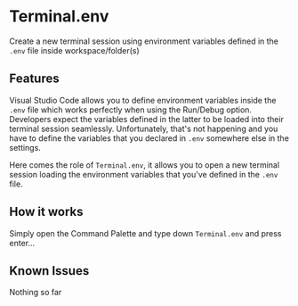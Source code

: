 # Terminal.env

Create a new terminal session using environment variables defined in the `.env` file inside workspace/folder(s)  

## Features
Visual Studio Code allows you to define environment variables inside the `.env` file which works perfectly when using the Run/Debug option. Developers expect the variables defined in the latter to be loaded into their terminal session seamlessly. Unfortunately, that's not happening and you have to define the variables that you declared in `.env` somewhere else in the settings.   
    
Here comes the role of `Terminal.env`, it allows you to open a new terminal session loading the environment variables that you've defined in the `.env` file. 

## How it works
Simply open the Command Palette and type down `Terminal.env` and press enter...

## Known Issues
Nothing so far